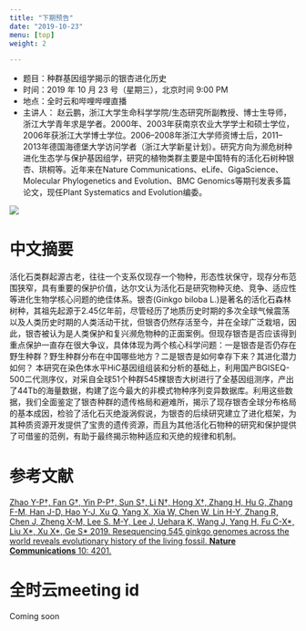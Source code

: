 ```yaml
---
title: "下期预告"
date: "2019-10-23"
menu: [top]
weight: 2

---
```


- 题目：种群基因组学揭示的银杏进化历史
- 时间：2019 年 10 月 23 号（星期三），北京时间 9:00 PM
- 地点：全时云和哔哩哔哩直播
- 主讲人： 赵云鹏，浙江大学生命科学学院/生态研究所副教授、博士生导师，浙江大学青年求是学者。2000年、2003年获南京农业大学学士和硕士学位，2006年获浙江大学博士学位。2006–2008年浙江大学师资博士后，2011–2013年德国海德堡大学访问学者（浙江大学新星计划）。研究方向为濒危树种进化生态学与保护基因组学，研究的植物类群主要是中国特有的活化石树种银杏、珙桐等。近年来在Nature Communications、eLife、GigaScience、Molecular Phylogenetics and Evolution、BMC Genomics等期刊发表多篇论文，现任Plant Systematics and Evolution编委。

![](https://i.imgur.com/WxZYdHu.png)

# 中文摘要

活化石类群起源古老，往往一个支系仅现存一个物种，形态性状保守，现存分布范围狭窄，具有重要的保护价值，达尔文认为活化石是研究物种灭绝、竞争、适应性等进化生物学核心问题的绝佳体系。银杏(Ginkgo biloba L.)是著名的活化石森林树种，其祖先起源于2.45亿年前，尽管经历了地质历史时期的多次全球气候震荡以及人类历史时期的人类活动干扰，但银杏仍然存活至今，并在全球广泛栽培，因此，银杏被认为是人类保护和复兴濒危物种的正面案例。但现存银杏是否应该得到重点保护一直存在很大争议，具体体现为两个核心科学问题：一是银杏是否仍存在野生种群？野生种群分布在中国哪些地方？二是银杏是如何幸存下来？其进化潜力如何？	本研究在染色体水平HiC基因组组装和分析的基础上，利用国产BGISEQ-500二代测序仪，对采自全球51个种群545棵银杏大树进行了全基因组测序，产出了44Tb的海量数据，构建了迄今最大的非模式物种序列变异数据库。利用这些数据，我们全面鉴定了银杏种群的遗传格局和避难所，揭示了现存银杏全球分布格局的基本成因，检验了活化石灭绝漩涡假说，为银杏的后续研究建立了进化框架，为其种质资源开发提供了宝贵的遗传资源，而且为其他活化石物种的研究和保护提供了可借鉴的范例，有助于最终揭示物种适应和灭绝的规律和机制。

# 参考文献

[Zhao Y-P†, Fan G†, Yin P-P†, Sun S†, Li N†, Hong X†, Zhang H, Hu G, Zhang F-M, Han J-D, Hao Y-J, Xu Q, Yang X, Xia W, Chen W, Lin H-Y, Zhang R, Chen J, Zheng X-M, Lee S. M-Y, Lee J, Uehara K, Wang J, Yang H, Fu C-X*, Liu X*, Xu X*, Ge S* 2019. Resequencing 545 ginkgo genomes across the world reveals evolutionary history of the living fossil. **Nature Communications** 10: 4201.](https://www.nature.com/articles/s41467-019-12133-5)

# 全时云meeting id
Coming soon
